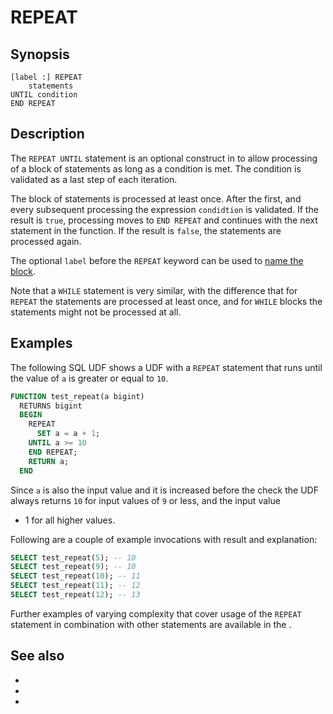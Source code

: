 # REPEAT

## Synopsis

```text
[label :] REPEAT
    statements
UNTIL condition
END REPEAT
```

## Description

The `REPEAT UNTIL` statement is an optional construct in [](/udf/sql) to allow
processing of a block of statements as long as a condition is met. The condition
is validated as a last step of each iteration.

The block of statements is processed at least once. After the first, and every
subsequent processing the expression `condidtion` is validated. If the result is
`true`, processing moves to `END REPEAT` and continues with the next statement in
the function. If the result is `false`, the statements are processed again.

The optional `label` before the `REPEAT` keyword can be used to [name the
block](udf-sql-label).

Note that a `WHILE` statement is very similar, with the difference that for
`REPEAT` the statements are processed at least once, and for `WHILE` blocks the
statements might not be processed at all.

## Examples

The following SQL UDF shows a UDF with a `REPEAT` statement that runs until
the value of `a` is greater or equal to `10`.

```sql
FUNCTION test_repeat(a bigint)
  RETURNS bigint
  BEGIN
    REPEAT
      SET a = a + 1;
    UNTIL a >= 10
    END REPEAT;
    RETURN a;
  END
```

Since `a` is also the input value and it is increased before the check the
UDF always returns `10` for input values of `9` or less, and the input value
+ 1 for all higher values.

Following are a couple of example invocations with result and explanation:

```sql
SELECT test_repeat(5); -- 10
SELECT test_repeat(9); -- 10
SELECT test_repeat(10); -- 11
SELECT test_repeat(11); -- 12
SELECT test_repeat(12); -- 13
```

Further examples of varying complexity that cover usage of the `REPEAT`
statement in combination with other statements are available in the
[](/udf/sql/examples).

## See also

* [](/udf/sql)
* [](/udf/sql/loop)
* [](/udf/sql/while)
